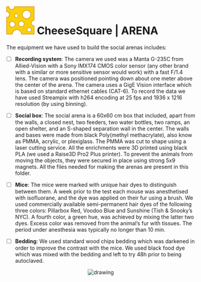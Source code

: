 # ![](https://github.com/AnonyMouseNeuro/CheeseSquare/raw/master/images/cheese.png) CheeseSquare | ARENA

The equipment we have used to build the social arenas includes:

- [ ] **Recording system**: The camera we used was a Manta G-235C from Allied-Vision with a Sony IMX174 CMOS color sensor (any other brand with a similar or more sensitive sensor would work) with a fast F/1.4 lens. The camera was positioned pointing down about one meter above the center of the arena. The camera uses a GigE Vision interface which is based on standard ethernet cables (CAT-6). To record the data we have used Streampix with h264 encoding at 25 fps and 1936 x 1216 resolution (by using binning).
- [ ] **Social box**: The social arena is a 60x60 cm box that included, apart from the walls, a closed nest, two feeders, two water bottles, two ramps, an open shelter, and an S-shaped separation wall in the center. The walls and bases were made from black Poly(methyl methacrylate), also know as PMMA, acrylic, or plexiglass. The PMMA was cut to shape using a laser cutting service. All the enrichments were 3D printed using black PLA (we used a Raise3D Pro2 Plus printer). To prevent the animals from moving the objects, they were secured in place using strong 5x9 magnets.  All the files needed for making the arenas are present in this folder. 
- [ ] **Mice**: The mice were marked with unique hair dyes to distinguish between them. A week prior to the test each mouse was anesthetised with isofluorane, and the dye was applied on their fur using a brush. We used commercially available semi-permanent hair dyes of the following three colors: Pillarbox Red, Voodoo Blue and Sunshine (Tish & Snooky’s NYC). A fourth color, a green hue, was achieved by mixing the latter two dyes. Excess color was removed from the animal’s fur with tissues. The period under anesthesia was typically no longer than 10 min.
- [ ] **Bedding**: We used standard wood chips bedding which was darkened in order to improve the contrast with the mice. We used black food dye which was mixed with the bedding and left to try 48h prior to being autoclaved.



<center>
  <img src="https://github.com/ForkoshLab/CheeseSquare/raw/master/images/arena.png" alt="drawing" width="70%"/>
</center>

